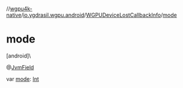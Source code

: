 //[wgpu4k-native](../../../index.md)/[io.ygdrasil.wgpu.android](../index.md)/[WGPUDeviceLostCallbackInfo](index.md)/[mode](mode.md)

# mode

[android]\

@[JvmField](https://kotlinlang.org/api/core/kotlin-stdlib/kotlin.jvm/-jvm-field/index.html)

var [mode](mode.md): [Int](https://kotlinlang.org/api/core/kotlin-stdlib/kotlin/-int/index.html)